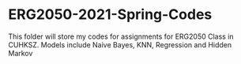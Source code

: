 # ERG2050-2021-Spring-Codes
This folder will store my codes for assignments for ERG2050 Class in CUHKSZ. Models include Naive Bayes, KNN, Regression and Hidden Markov
